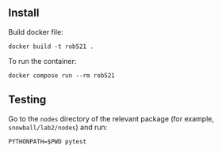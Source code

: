 ## Install
Build docker file:
```
docker build -t rob521 .
```

To run the container:
```
docker compose run --rm rob521
```

## Testing
Go to the `nodes` directory of the relevant package (for example, `snowball/lab2/nodes`) and run:
```
PYTHONPATH=$PWD pytest
```